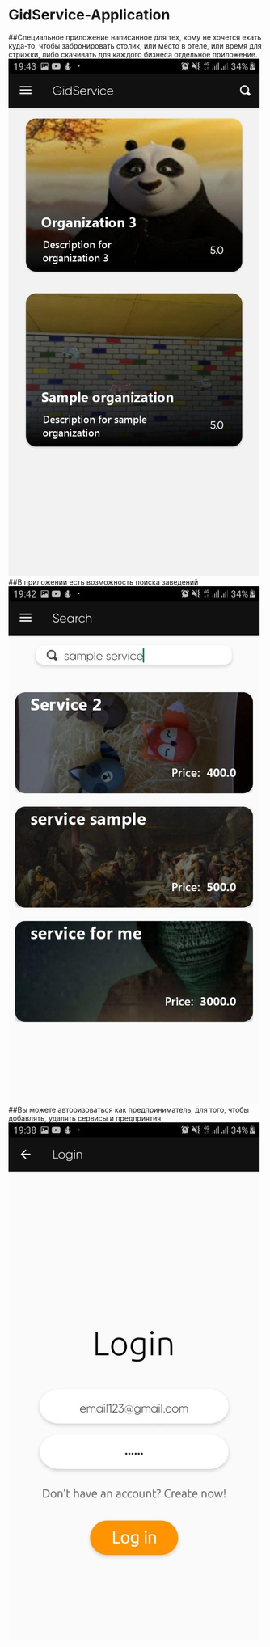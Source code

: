 # GidService-Application
##Специальное приложение написанное для тех, кому не хочется ехать куда-то, чтобы забронировать столик, или место в отеле, или время для стрижки, либо скачивать для каждого бизнеса отдельное приложение. 
![GidService_MainScreen](/screenshots/photo_2020-06-04_19-45-34.jpg)
##В приложении есть возможность поиска заведений
![search](/screenshots/photo_2020-06-04_19-45-57.jpg)
##Вы можете авторизоваться как предприниматель, для того, чтобы добавлять, удалять сервисы и предприятия
![login_businessman](/screenshots/photo_2020-06-04_19-46-18.jpg)
